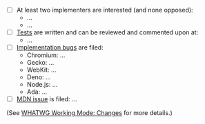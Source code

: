 <!--
Thank you for contributing to the URL Standard! Please describe the change you are making and complete the checklist below if your change is not editorial.
-->

- [ ] At least two implementers are interested (and none opposed):
   * …
   * …
- [ ] [Tests](https://github.com/web-platform-tests/wpt) are written and can be reviewed and commented upon at:
   * …
- [ ] [Implementation bugs](https://github.com/whatwg/meta/blob/main/MAINTAINERS.md#handling-pull-requests) are filed:
   * Chromium: …
   * Gecko: …
   * WebKit: …
   * Deno: …
   * Node.js: …
   * Ada: …
- [ ] [MDN issue](https://github.com/whatwg/meta/blob/main/MAINTAINERS.md#handling-pull-requests) is filed: …

(See [WHATWG Working Mode: Changes](https://whatwg.org/working-mode#changes) for more details.)
